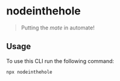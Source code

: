 # nodeinthehole

> Putting the _mate_ in automate!

## Usage

To use this CLI run the following command:

```sh
npx nodeinthehole
```
